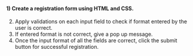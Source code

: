 #### 1)	Create a registration form using HTML and CSS.<br>
2)	Apply validations on each input field to check if format entered by the user is correct.<br>
3)	If entered format is not correct, give a pop up message.<br>
4)	Once the input format of all the fields are correct, click the submit button for successful registration.<br>
